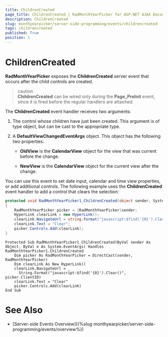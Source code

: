 ```yaml
---
title: ChildrenCreated
page_title: ChildrenCreated | RadMonthYearPicker for ASP.NET AJAX Documentation
description: ChildrenCreated
slug: monthyearpicker/server-side-programming/events/childrencreated
tags: childrencreated
published: True
position: 1
---
```


# ChildrenCreated


**RadMonthYearPicker** exposes the **ChildrenCreated** server event that occurs after the child controls are created.

>caution  
**ChildrenCreated** can be wired only during the **Page_PreInit** event, since it is fired before the regular handlers are attached.
>


The **ChildrenCreated** event handler receives two arguments:

1. The control whose children have just been created. This argument is of type object, but can be cast to the appropriate type.

2. A **DefaultViewChangedEventArgs** object. This object has the following two properties:

	* **OldView** is the **CalendarView** object for the view that was current before the change.

	* **NewView** is the **CalendarView** object for the current view after the change.

You can use this event to set date input, calendar and time view properties, or add additional controls. The following example uses the **ChildrenCreated** event handler to add a control that clears the selection:



````C#
protected void RadMonthYearPicker1_ChildrenCreated(object sender, System.EventArgs e)
{
    RadMonthYearPicker picker = (RadMonthYearPicker)sender;
    HyperLink clearLink = new HyperLink();
    clearLink.NavigateUrl = string.Format("javascript:$find('{0}').Clear()", picker.ClientID);
    clearLink.Text = "Clear";
    picker.Controls.Add(clearLink);
}
````
````VB.NET
Protected Sub RadMonthYearPicker1_ChildrenCreated(ByVal sender As Object, ByVal e As System.EventArgs) Handles RadMonthYearPicker1.ChildrenCreated
    Dim picker As RadMonthYearPicker = DirectCast(sender, RadMonthYearPicker)
    Dim clearLink As New HyperLink()
    clearLink.NavigateUrl = _
      String.Format("javascript:$find('{0}').Clear()", picker.ClientID)
    clearLink.Text = "Clear"
    picker.Controls.Add(clearLink)
End Sub
````


# See Also

 * [Server-side Events Overview]({%slug monthyearpicker/server-side-programming/events/overview%})
 
 
